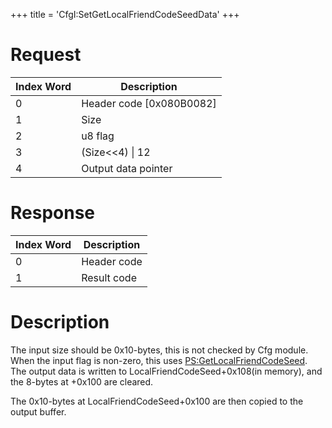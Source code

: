 +++
title = 'CfgI:SetGetLocalFriendCodeSeedData'
+++

# Request

| Index Word | Description                |
|------------|----------------------------|
| 0          | Header code \[0x080B0082\] |
| 1          | Size                       |
| 2          | u8 flag                    |
| 3          | (Size\<\<4) \| 12          |
| 4          | Output data pointer        |

# Response

| Index Word | Description |
|------------|-------------|
| 0          | Header code |
| 1          | Result code |

# Description

The input size should be 0x10-bytes, this is not checked by Cfg module.
When the input flag is non-zero, this uses
[PS:GetLocalFriendCodeSeed](Process_Services "wikilink"). The output
data is written to LocalFriendCodeSeed+0x108(in memory), and the 8-bytes
at +0x100 are cleared.

The 0x10-bytes at LocalFriendCodeSeed+0x100 are then copied to the
output buffer.